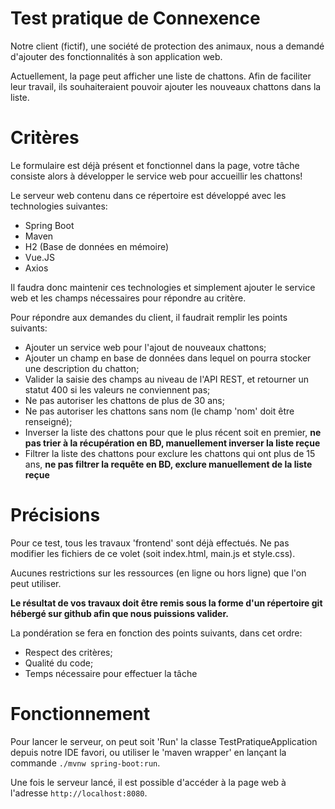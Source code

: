 # Test pratique de Connexence

Notre client (fictif), une société de protection des animaux, nous a demandé d'ajouter des fonctionnalités à son application web.

Actuellement, la page peut afficher une liste de chattons. Afin de faciliter leur travail, ils souhaiteraient pouvoir ajouter les nouveaux chattons dans la liste.

# Critères

Le formulaire est déjà présent et fonctionnel dans la page, votre tâche consiste alors à développer le service web pour accueillir les chattons!

Le serveur web contenu dans ce répertoire est développé avec les technologies suivantes:

- Spring Boot
- Maven
- H2 (Base de données en mémoire)
- Vue.JS
- Axios 

Il faudra donc maintenir ces technologies et simplement ajouter le service web et les champs nécessaires pour répondre au critère.

Pour répondre aux demandes du client, il faudrait remplir les points suivants:

- Ajouter un service web pour l'ajout de nouveaux chattons;
- Ajouter un champ en base de données dans lequel on pourra stocker une description du chatton;
- Valider la saisie des champs au niveau de l'API REST, et retourner un statut 400 si les valeurs ne conviennent pas;
- Ne pas autoriser les chattons de plus de 30 ans;
- Ne pas autoriser les chattons sans nom (le champ 'nom' doit être renseigné);
- Inverser la liste des chattons pour que le plus récent soit en premier, **ne pas trier à la récupération en BD, manuellement inverser la liste reçue**
- Filtrer la liste des chattons pour exclure les chattons qui ont plus de 15 ans, **ne pas filtrer la requête en BD, exclure manuellement de la liste reçue**

# Précisions

Pour ce test, tous les travaux 'frontend' sont déjà effectués. Ne pas modifier les fichiers de ce volet (soit index.html, main.js et style.css).

Aucunes restrictions sur les ressources (en ligne ou hors ligne) que l'on peut utiliser.

**Le résultat de vos travaux doit être remis sous la forme d'un répertoire git hébergé sur github afin que nous puissions valider.**

La pondération se fera en fonction des points suivants, dans cet ordre:

- Respect des critères;
- Qualité du code;
- Temps nécessaire pour effectuer la tâche

# Fonctionnement

Pour lancer le serveur, on peut soit 'Run' la classe TestPratiqueApplication depuis notre IDE favori, ou utiliser le 'maven wrapper' en lançant la commande `./mvnw spring-boot:run`.

Une fois le serveur lancé, il est possible d'accéder à la page web à l'adresse `http://localhost:8080`. 
